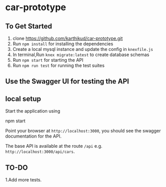 # car-prototype
## To Get Started

1. clone https://github.com/karthikud/car-prototype.git
2. Run `npm install` for installing the dependencies
3. Create a local mysql instance and update the config in `knexfile.js` 
4. In terminal,Run `knex migrate:latest` to create database schemas
5. Run `npm start` for starting the API
6. Run `npm run test` for running the test suites

## Use the Swagger UI for testing the API
## local setup
Start the application using

npm start

Point your browser at `http://localhost:3000`, you should see the swagger documentation for the  API.

The base API is available at the route `/api` e.g. `http://localhost:3000/api/cars`.



## TO-DO

1.Add more tests.
